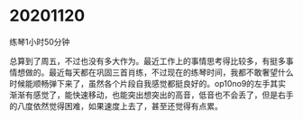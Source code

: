 # 20201120

练琴1小时50分钟

总算到了周五，不过也没有多大作为。最近工作上的事情思考得比较多，有挺多事情想做的。最近每天都在巩固三首肖练，不过现在的练琴时间，我都不敢奢望什么时候能顺畅弹下来了，虽然各个片段自我感觉都挺良好的。op10no9的左手其实渐渐有感觉了，能快速移动，也能突出想突出的高音，低音也不会丢了，但是右手的八度依然觉得困难，如果速度上去了，甚至还觉得有点累。
